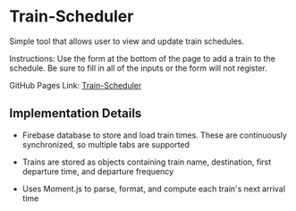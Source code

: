 # Train-Scheduler

Simple tool that allows user to view and update train schedules.

Instructions: Use the form at the bottom of the page to add a train to the schedule. Be sure to fill in all of the inputs or the form will not register.

GitHub Pages Link: [Train-Scheduler](https://skmanik.github.io/Train-Scheduler)

## Implementation Details

- Firebase database to store and load train times. These are continuously synchronized, so multiple tabs are supported

- Trains are stored as objects containing train name, destination, first departure time, and departure frequency

- Uses Moment.js to parse, format, and compute each train's next arrival time
